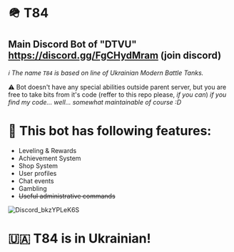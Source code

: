 # 🪖 T84
## Main Discord Bot of "DTVU" https://discord.gg/FgCHydMram (join discord)
*ℹ️ The name `T84` is based on line of Ukrainian Modern Battle Tanks.*

⚠️ Bot doesn't have any special abilities outside parent server, but you are free to take bits from it's code (reffer to this repo please, *if you can*)
*if you find my code... well... somewhat maintainable of course :D*

# 🚀 This bot has following features:
- Leveling & Rewards
- Achievement System
- Shop System
- User profiles
- Chat events
- Gambling
- ~~Useful administrative commands~~

![Discord_bkzYPLeK6S](https://user-images.githubusercontent.com/49173264/203198328-5a5f2411-e10c-4526-8a9c-2be8a743fa4f.png)

# 🇺🇦 T84 is in Ukrainian!

